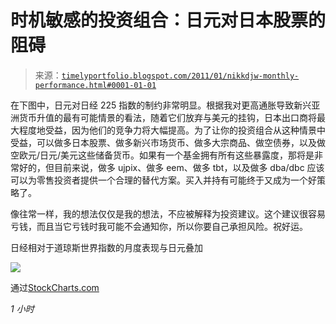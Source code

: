 <!--yml

类别：未分类

日期：2024-05-18 15:25:24

-->

# 时机敏感的投资组合：日元对日本股票的阻碍

> 来源：[`timelyportfolio.blogspot.com/2011/01/nikkdjw-monthly-performance.html#0001-01-01`](http://timelyportfolio.blogspot.com/2011/01/nikkdjw-monthly-performance.html#0001-01-01)

在下图中，日元对日经 225 指数的制约非常明显。根据我对更高通胀导致新兴亚洲货币升值的最有可能情景的看法，随着它们放弃与美元的挂钩，日本出口商将最大程度地受益，因为他们的竞争力将大幅提高。为了让你的投资组合从这种情景中受益，可以做多日本股票、做多新兴市场货币、做多大宗商品、做空债券，以及做空欧元/日元/美元这些储备货币。如果有一个基金拥有所有这些暴露度，那将是非常好的，但目前来说，做多 ujpix、做多 eem、做多 tbt，以及做多 dba/dbc 应该可以为零售投资者提供一个合理的替代方案。买入并持有可能终于又成为一个好策略了。

像往常一样，我的想法仅仅是我的想法，不应被解释为投资建议。这个建议很容易亏钱，而且当它亏钱时我可能不会通知你，所以你要自己承担风险。祝好运。

日经相对于道琼斯世界指数的月度表现与日元叠加

![](http://stockcharts.com/h-sc/ui?s=%24nikk:%24djw&p=m&yr=5&mn=0&dy=0&id=p58922638627)

通过[StockCharts.com](http://stockcharts.com/h-sc/ui?s=%24nikk:%24djw&p=m&yr=5&mn=0&dy=0&id=p58922638627)

*1 小时*
